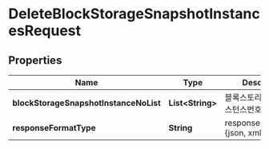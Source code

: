 
# DeleteBlockStorageSnapshotInstancesRequest

## Properties
Name | Type | Description | Notes
------------ | ------------- | ------------- | -------------
**blockStorageSnapshotInstanceNoList** | **List&lt;String&gt;** | 블록스토리지스냅샷인스턴스번호리스트 | 
**responseFormatType** | **String** | responseFormatType {json, xml} |  [optional]



